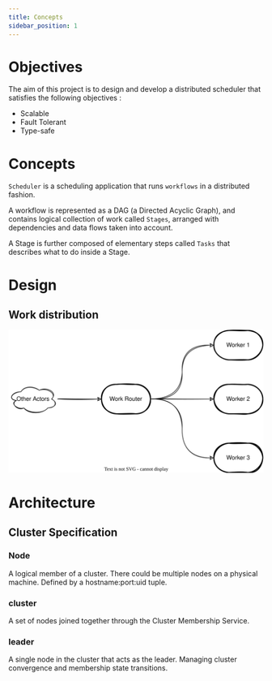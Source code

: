 ```yaml
---
title: Concepts
sidebar_position: 1
---
```


# Objectives
The aim of this project is to design and develop a distributed scheduler that satisfies the following objectives :
- Scalable
- Fault Tolerant
- Type-safe


# Concepts

`Scheduler` is a scheduling application that runs `workflows` in a distributed fashion.

A workflow is represented as a DAG (a Directed Acyclic Graph), and contains logical collection of work called `Stages`, arranged with dependencies and data flows taken into account.

A Stage is further composed of elementary steps called `Tasks` that describes what to do inside a Stage.


# Design 
## Work distribution

![Distributed work](./images/distribute_work.svg)

# Architecture

## Cluster Specification
### Node
A logical member of a cluster. There could be multiple nodes on a physical machine. Defined by a hostname:port:uid tuple.

### cluster
A set of nodes joined together through the Cluster Membership Service.

### leader
A single node in the cluster that acts as the leader. Managing cluster convergence and membership state transitions.
